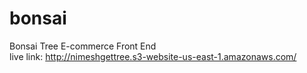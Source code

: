 # bonsai
Bonsai Tree E-commerce Front End<br>
live link: http://nimeshgettree.s3-website-us-east-1.amazonaws.com/<br>
                                                                     
